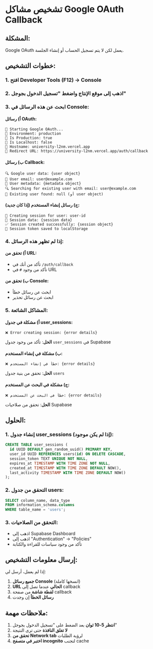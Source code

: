 # تشخيص مشاكل Google OAuth Callback

## المشكلة:
Google OAuth يعمل لكن لا يتم تسجيل الحساب أو إنشاء الجلسة.

## خطوات التشخيص:

### 1. افتح Developer Tools (F12) → Console

### 2. اذهب إلى موقع الإنتاج واضغط "تسجيل الدخول بجوجل"

### 3. ابحث عن هذه الرسائل في Console:

#### أ) رسائل OAuth:
```
🚀 Starting Google OAuth...
📍 Environment: production
📍 Is Production: true
📍 Is Localhost: false
📍 Hostname: university-l2nm.vercel.app
📍 Redirect URL: https://university-l2nm.vercel.app/auth/callback
```

#### ب) رسائل Callback:
```
🔍 Google user data: {user object}
📧 User email: user@example.com
👤 User metadata: {metadata object}
🔍 Searching for existing user with email: user@example.com
👤 Existing user found: null (أو user object)
```

#### ج) رسائل إنشاء المستخدم (إذا كان جديد):
```
🔑 Creating session for user: user-id
📝 Session data: {session data}
✅ Session created successfully: {session object}
💾 Session token saved to localStorage
```

### 4. إذا لم تظهر هذه الرسائل:

#### أ) تحقق من URL:
- تأكد من أنك في `/auth/callback`
- تأكد من وجود `#` في URL

#### ب) تحقق من Console:
- ابحث عن رسائل خطأ
- ابحث عن رسائل تحذير

### 5. المشاكل الشائعة:

#### أ) مشكلة في جدول user_sessions:
```
❌ Error creating session: {error details}
```
**الحل**: تأكد من وجود جدول `user_sessions` في Supabase

#### ب) مشكلة في إنشاء المستخدم:
```
❌ خطأ في إنشاء المستخدم: {error details}
```
**الحل**: تحقق من بنية جدول `users`

#### ج) مشكلة في البحث عن المستخدم:
```
❌ خطأ في البحث عن المستخدم: {error details}
```
**الحل**: تحقق من صلاحيات Supabase

## الحلول:

### 1. إنشاء جدول user_sessions (إذا لم يكن موجود):
```sql
CREATE TABLE user_sessions (
  id UUID DEFAULT gen_random_uuid() PRIMARY KEY,
  user_id UUID REFERENCES users(id) ON DELETE CASCADE,
  session_token TEXT UNIQUE NOT NULL,
  expires_at TIMESTAMP WITH TIME ZONE NOT NULL,
  created_at TIMESTAMP WITH TIME ZONE DEFAULT NOW(),
  last_activity TIMESTAMP WITH TIME ZONE DEFAULT NOW()
);
```

### 2. التحقق من جدول users:
```sql
SELECT column_name, data_type 
FROM information_schema.columns 
WHERE table_name = 'users';
```

### 3. التحقق من الصلاحيات:
- اذهب إلى Supabase Dashboard
- اذهب إلى "Authentication" → "Policies"
- تأكد من وجود سياسات للقراءة والكتابة

## إرسال معلومات التشخيص:

إذا لم يعمل، أرسل لي:

1. **جميع رسائل Console** (انسخها كاملة)
2. **URL الحالي** عندما تصل إلى callback
3. **لقطة شاشة** من صفحة callback
4. **رسائل الخطأ** إن وجدت

## ملاحظات مهمة:

1. **انتظر 5-10 ثوان** بعد الضغط على "تسجيل الدخول بجوجل"
2. **لا تغلق النافذة** حتى ترى النتيجة
3. **تحقق من Network tab** لرؤية الطلبات
4. **اختبر في متصفح incognito** لتجنب cache

